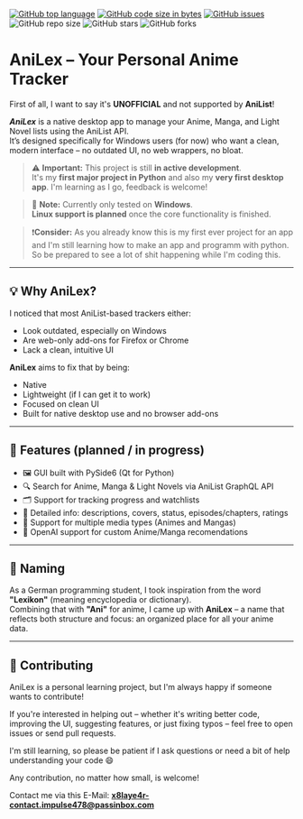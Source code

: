 [![GitHub top language](https://img.shields.io/github/languages/top/x8laye4r/AniLex?logo=github)](https://github.com/x8laye4r/AniLex) [![GitHub code size in bytes](https://img.shields.io/github/languages/code-size/x8laye4r/AniLex?logo=github)](https://github.com/x8laye4r/AniLex) [![GitHub issues](https://img.shields.io/github/issues/x8laye4r/AniLex?logo=github)](https://github.com/x8laye4r/AniLex/issues)
![GitHub repo size](https://img.shields.io/github/repo-size/x8laye4r/AniLex)
![GitHub stars](https://img.shields.io/github/stars/x8lay4r/AniLex?style=social)
![GitHub forks](https://img.shields.io/github/forks/x8laye4r/AniLex?style=social)
# AniLex – Your Personal Anime Tracker
First of all, I want to say it's **UNOFFICIAL** and not supported by **AniList**!

_**AniLex**_ is a native desktop app to manage your Anime, Manga, and Light Novel lists using the AniList API.  
It’s designed specifically for Windows users (for now) who want a clean, modern interface – no outdated UI, no web wrappers, no bloat.

> ⚠️ **Important:** This project is still **in active development**.  
> It's my **first major project in Python** and also my **very first desktop app**. I'm learning as I go, feedback is welcome!

> 🧪 **Note:** Currently only tested on **Windows**.  
> **Linux support is planned** once the core functionality is finished.

> ❗**Consider:** As you already know this is my first ever project for an app and I'm still learning how to make an app and programm with python. So be prepared to see a lot of shit happening while I'm coding this. 

---

## 💡 Why AniLex?

I noticed that most AniList-based trackers either:
- Look outdated, especially on Windows
- Are web-only add-ons for Firefox or Chrome
- Lack a clean, intuitive UI

**AniLex** aims to fix that by being:
- Native
- Lightweight (if I can get it to work)
- Focused on clean UI
- Built for native desktop use and no browser add-ons

---

## 🔧 Features (planned / in progress)

- 🖼 GUI built with PySide6 (Qt for Python)
- 🔍 Search for Anime, Manga & Light Novels via AniList GraphQL API
- 🗂 Support for tracking progress and watchlists
- 📄 Detailed info: descriptions, covers, status, episodes/chapters, ratings
- 🧩 Support for multiple media types (Animes and Mangas)
- 🤖 OpenAI support for custom Anime/Manga recomendations

---

## 📛 Naming

As a German programming student, I took inspiration from the word **"Lexikon"** (meaning encyclopedia or dictionary).  
Combining that with **"Ani"** for anime, I came up with **AniLex** – a name that reflects both structure and focus: an organized place for all your anime data.

---

## 🤝 Contributing

AniLex is a personal learning project, but I'm always happy if someone wants to contribute!

If you're interested in helping out – whether it's writing better code, improving the UI, suggesting features, or just fixing typos – feel free to open issues or send pull requests.

I'm still learning, so please be patient if I ask questions or need a bit of help understanding your code 😄

Any contribution, no matter how small, is welcome!

Contact me via this E-Mail:
**x8laye4r-contact.impulse478@passinbox.com**

